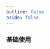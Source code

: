 ```yaml
---
outline: false
aside: false
---
```


<custom-h5-demo comp="hl-h5-form" title="表单">

### 基础使用

</custom-h5-demo>
